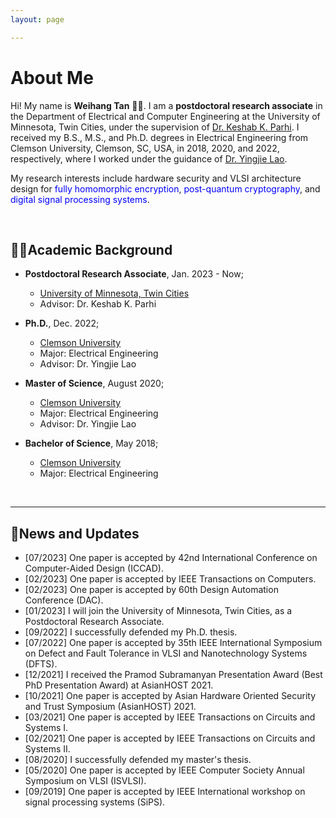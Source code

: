 ```yaml
---
layout: page

---
```


# About Me



Hi! My name is **Weihang Tan** 👨‍💻. I am a **postdoctoral research associate** in the Department of Electrical and Computer Engineering at the University of Minnesota, Twin Cities, under the supervision of [Dr. Keshab K. Parhi](http://www.ece.umn.edu/users/parhi/lab/). I received my B.S., M.S., and Ph.D. degrees in Electrical Engineering from Clemson University, Clemson, SC, USA, in 2018, 2020, and 2022, respectively, where I worked under the guidance of [Dr. Yingjie Lao](https://ylao.people.clemson.edu/). 

My research interests include hardware security and VLSI architecture design for <font color=Blue>fully homomorphic encryption</font>,  <font color=Blue>post-quantum cryptography</font>, and <font color=Blue>digital signal processing systems</font>. 

<br>

## 🧑‍🎓Academic Background

- **Postdoctoral Research Associate**, Jan. 2023 - Now;
  - [University of Minnesota, Twin Cities](https://twin-cities.umn.edu/)                                                
  -  Advisor: Dr. Keshab K. Parhi

- **Ph.D.**, Dec. 2022;
  - [Clemson University](https://www.clemson.edu/)
  - Major: Electrical Engineering            
  - Advisor: Dr. Yingjie Lao

- **Master of Science**, August 2020;                                                                              
  - [Clemson University](https://www.clemson.edu/)
  - Major: Electrical Engineering 
  - Advisor: Dr. Yingjie Lao

- **Bachelor of Science**, May 2018;
  - [Clemson University](https://www.clemson.edu/)
  - Major: Electrical Engineering                                                                          


<br>

---

## 📮News and Updates

- [07/2023] One paper is accepted by 42nd International Conference on Computer-Aided Design (ICCAD).
- [02/2023] One paper is accepted by IEEE Transactions on Computers.
- [02/2023] One paper is accepted by 60th Design Automation Conference (DAC).
- [01/2023] I will join the University of Minnesota, Twin Cities, as a Postdoctoral Research Associate.
- [09/2022] I successfully defended my Ph.D. thesis.
- [07/2022] One paper is accepted by 35th IEEE International Symposium on Defect and Fault Tolerance in VLSI and Nanotechnology Systems (DFTS).
- [12/2021] I received the Pramod Subramanyan Presentation Award (Best PhD Presentation Award) at AsianHOST 2021.
- [10/2021] One paper is accepted by Asian Hardware Oriented Security and Trust Symposium (AsianHOST) 2021.
- [03/2021] One paper is accepted by IEEE Transactions on Circuits and Systems I.
- [02/2021] One paper is accepted by IEEE Transactions on Circuits and Systems II.
- [08/2020] I successfully defended my master's thesis.
- [05/2020] One paper is accepted by IEEE Computer Society Annual Symposium on VLSI (ISVLSI).
- [09/2019] One paper is accepted by IEEE International workshop on signal processing systems (SiPS).


<br>
